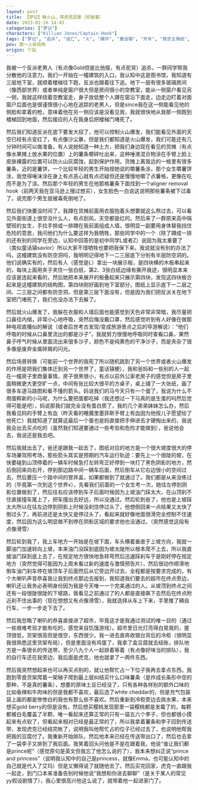 ```yaml
---
layout: post
title: 【梦记】躲火山，带虎克回家（好故事）
date: 2023-02-26 14:43
categories: ["梦记"]
characters: ["Killian Jones/Captain Hook"]
tags: ["梦记", "追杀", "逃亡", "火", "爆炸", "童话镇", "开车", "救世主情结", "图书馆", "好故事"]
pov: 第一人称视角
origin: 个站
---
```


我被一个反派老男人（有点像Gold但是比他瘦，有点驼背）追杀，一群同学帮我分散他的注意力。我们一开始在一幢建筑的入口，我认知中这是图书馆，我知道有三层地下室，就顺着楼梯往下跑，反派也跟着往下追。地下一层有很多玻璃房间（像西部世界）或者单纯是窗户很大但是房间很小的空教室，能从一侧窗户看见另一侧，我就这样绕着空教室走，身子放低整个人蹲在窗沿下面走，边走边盯着对面窗户后面也是很谨慎很小心地在追踪的老男人，但是since我在这一侧能看见他的侧脸和拿着的枪，意味着他在另一侧应该是没看见我，我就很快地从我那一侧跑到楼梯回到地面，然后接应的人在我身后把楼梯门堵死了。

然后我们知道反派在底下要发大招了，他可以控制火山爆发，我们能看见外面的天空已经有点变红了，有点像沙尘暴，但是我们都知道是火山爆发，我们可能还有几分钟时间可以做准备。有人说她知道一种土方，把我们身边现在看见的货摊（有点像水果摊上放水果的位置）上的薯条嚼碎吐出来，这种唾液混合物涂在手臂上脸上皮肤裸露的位置可以防火山灰腐蚀，起到保护作用。货摊上离我远的一格里有很多薯条，近的是薯饼，一个比较年轻的男生开始按她说的嚼薯条涂，那个女生嚼薯饼涂，我觉得唾沫涂在身上有点恶心就有点迟疑但还是慢慢地嚼了点薯格，更像在吃而不是为了涂。然后那个年轻的男生在他那格薯条下面找到一个aligner removal hook（前两天我在亚马逊上搜过想买），女生脸色一白说这说明那些薯条被下过毒了，说完那个男生就被毒死倒地了。

然后我们快要没时间了，我蹲在货摊前面用衣服抱着头想要就这么熬过去，可以看见外面街道上很空没什么人，有点刮风，天空都是红的。然后来了一群原来高中隔壁班的女生，手拉手排成一排蹲在我前面组成人墙，很明显一副要用身体替我挡住危险的意思，我问他们为什么要这样为我牺牲，那些同学中的一个（除了蹲成一排的还有别的同学在旁边，认知中回答的是初中同学L或者Z）说因为我太重要了（类似童话镇savior）所以大家不惜牺牲也要把我保下来。我说就没有别的办法了吗，这幢建筑没有防空洞吗，我明明记得地下一二三层底下分别有半层防空洞的。他们说确实有的，然后有人（感觉是L）拿出一块展示板，是四块横的木板串起来的，每块上面用夹子夹住一张白纸，第2、3张白纸边缘有撕开痕迹，很明显本来应该是连起来看的，然后她把本来展开的板叠起来只展示第四块，发现这四块板合起来是这幢建筑的结构图，第四块刚好画到地下室部分，图纸上显示底下一二层之间、二三层之间都有防空洞，但是第三层下面没有，但是因为我们把反派关在地下室把门堵死了，我们也没办法下去躲了。

然后就火山爆发了，我躲在衣服和人墙后面也能感觉到天色非常非常暗，我尽量把口鼻往内缩，非常小心地呼吸，突然后悔没戴口罩，然后感觉听到有人好像在做那种电视直播似的解说（或者后世考古发现/变成旅游景点之后的导游解说）：“他们呼吸的时候从口鼻里流出的都是沙子”，我就努力很慢地呼吸同时查看口鼻，果然鼻子呼气时候从里面流出来很多沙子，颜色不是纯黄色的干净沙子，而是夹杂了很多像是废弃金属碎屑的闪光。

然后场景转换（可能前一个世界的我死了所以随机跳到了另一个世界或者火山爆发的作用是把我们集体迁到另一个世界了，童话镇梗），我和爸妈和一些别的人一起在一幢房子里商量事情，房子很黑很小，有点以前外公家老房子的感觉但是房子里面稍微更大更空旷一点，中间有张比较大很平的方桌子，桌上铺了一大张纸，画了很多车道马路图和看不懂的箭头。妈说我们的马今天只有一个蛋了，我说为什么不用蛋孵新的小马呢，为什么要把蛋都吃掉（我还想过一下马真的是生蛋的吗然后觉得可能是吧），妈说那我们就完全没有蛋白质了，我的几个弟弟妹妹怎么办，然后我看见妈的手臂上有血（昨天看的睡魔里墨菲斯手臂上有血因为他按儿子愿望给了他死亡）我就知道了就算这最后一个蛋也是妈直接把手伸进去才硬掏出来的，我说我会出去买点吃的（虽然我们知道要通过一些考验和危险才能做到），爸说他会去，我说还是我去吧。

然后我就出去了，爸还是跟我一起去了，图纸对应的地方是一个很大坡度很大的停车场兼驾照考场，那些箭头其实是预期的汽车运行轨迹：要先上一个很陡的坡，在快要碰到山顶停着的一辆车时候急打左转弯正好停到一块打了黑色阴影的地方，然后倒回来向右开，停到那边路中间一辆车后面，然后倒车从它右边很小的空间过去，然后要压一个路中间的窨井盖，如果都做到了就通过了。我们都是从来没练过的（毕竟第一次到这个世界x），先看我们前面的一个女生考一次，她往左停到阴影位置做到了，然后往右应该停到车子后面时候因为上坡油门踩太大，在山顶刹不住直接撞车尾上了，把车撞出去好远，所以没通过。然后轮到爸了，他也是上坡踩太大所以在往左边停到阴影上时候没刹住停过头了，他想倒回来一点结果又太快了倒过头了，再前进还是太快又是停过头了，看起来就好像地面很滑完全控制不住速度，然后因为这么明显做不到停在阴影区域的要求他也没通过。（突然感觉这段有点像滑雪）

然后轮到我了，我上车地方一开始是在坡下面，车头横着垂直于上坡方向，我就一脚油门加速转向上坡，本来油门没踩到底因为坡太陡所以根本爬不上去，所以我直接油门踩到底上去了，在规定地方很快地急转弯然后迅速踩刹车于是刚好停在规定地方（突然觉得可能因为上周末看过新的速度与激情预告片），然后很动作顺滑地倒车油门刹车停在坡顶车子后面然后从它旁边开过去，全程都是按要求完成的，有个大喇叭声音恭喜我让我到终点那边去报到，我知道我们要去的超市在终点旁边，喇叭还让我务必表明身份因为我是今天唯一一个完美通过的人。从坡顶到终点之间还有一段很陡很陡的下坡路，我看见之前通过了的人都是直接飙下去然后在终点附近刹不住出事的（现在想想又有点像滑雪），我就选择从车上下来，手里推了辆自行车，一步一步走下去了。

然后我忽略了喇叭的恭喜直接进了超市，毕竟这才是我通过测试的唯一目的（通过一些艰难考验才能有吃的，感觉来自饥饿游戏）。超市里日光灯亮得白晃晃的，屋顶很低，货架很高但是很空，东西很少。我一进去直奔收银台背后的冷柜（很明显我很熟悉这里货架布局），但是里面没有鸡蛋了，我拿了盒豆腐就去结账，排队地方是一条很长的传送带，至少八九个人一起排着等着（有点像好味当的排队），我的自行车还在我旁边，我后面是虎克，他也就拿了一两件东西。

然后我突然想起来也可以再买点别的，就让他帮忙占一下位子我再去拿点东西。我跑到零食货架爬着一架梯子爬到最上层纠结买什么口味薯条（是炸成长条形中空的那种，不是真的薯条），想要的原味土豆已经没了，只有各种各样别的额外口味的比如香辣和牛肉味的但是我都不喜欢，最后选了white cheddar的，但是充气包装袋上画的都是惨惨白的我也有那么些不喜欢。然后重新到冷柜旁边去挑水果，本来想买gold berry的但是没有，然后想买樱桃发现那里一袋樱桃都是发霉了的，每颗都被白毛覆盖了半颗，唯一看起来还算正常的只有一袋五六个李子，但也都很小摸起来有点软了，但看起来相对已经是最正常的了，所以我拿着薯条和李子回到传送带，发现虎克已经结完帐了，说明我叫他帮忙占的位子已经过去了，也说明他帮我把我的豆腐付了。我重新开始排队，然后他本来已经在传送带出口了，然后也去拿了一袋李子又排到了我后面。我笑着回头问他是不是在跟着我，他说“谁让我们都是prince呢”（感觉原句是英文但我忘了他怎么说的了），我本来想纠正说“prince and princess”（说明我认知中的自己是princess，就像Emma，也可能认知中的自己就是代入了艾玛）但是又懒得说了就随他去了。然后买完回家，虎克一直跟我一起走，到门口本来准备告别时候他说“我想和你进去聊聊”（是关于某人的常见yy假设剧情了），我心里很高兴他这么说了，就带着他一起进家门了。
